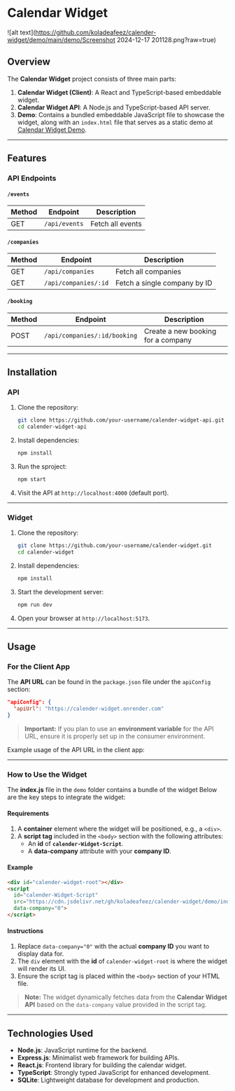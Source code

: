 
# Calendar Widget

![alt text](https://github.com/koladeafeez/calender-widget/demo/main/demo/Screenshot 2024-12-17 201128.png?raw=true)

## Overview

The **Calendar Widget** project consists of three main parts:

1. **Calendar Widget (Client)**: A React and TypeScript-based embeddable widget.
2. **Calendar Widget API**: A Node.js and TypeScript-based API server.
3. **Demo**: Contains a bundled embeddable JavaScript file to showcase the widget, along with an `index.html` file that serves as a static demo at [Calendar Widget Demo](https://koladeafeez.github.io/calender-widget/).

---

## Features

### API Endpoints

#### `/events`
| Method | Endpoint       | Description       |
|--------|----------------|-------------------|
| GET    | `/api/events`  | Fetch all events |

#### `/companies`
| Method | Endpoint                | Description                  |
|--------|--------------------------|------------------------------|
| GET    | `/api/companies`        | Fetch all companies          |
| GET    | `/api/companies/:id`    | Fetch a single company by ID |

#### `/booking`
| Method | Endpoint                          | Description                      |
|--------|-----------------------------------|----------------------------------|
| POST   | `/api/companies/:id/booking`     | Create a new booking for a company |

---

## Installation

### API

1. Clone the repository:
   ```bash
   git clone https://github.com/your-username/calender-widget-api.git
   cd calender-widget-api
   ```

2. Install dependencies:
   ```bash
   npm install
   ```
3. Run the sproject:
   ```bash
   npm start
   ```

4. Visit the API at `http://localhost:4000` (default port).

---

### Widget

1. Clone the repository:
   ```bash
   git clone https://github.com/your-username/calender-widget.git
   cd calender-widget
   ```

2. Install dependencies:
   ```bash
   npm install
   ```

3. Start the development server:
   ```bash
   npm run dev
   ```

4. Open your browser at `http://localhost:5173`.

---

## Usage

### For the Client App

The **API URL** can be found in the `package.json` file under the `apiConfig` section:

```json
"apiConfig": {
  "apiUrl": "https://calender-widget.onrender.com"
}
```

> **Important:** If you plan to use an **environment variable** for the API URL, ensure it is properly set up in the consumer environment.

Example usage of the API URL in the client app:

---

### How to Use the Widget

The **index.js** file in the `demo` folder contains a bundle of the widget Below are the key steps to integrate the widget:

#### Requirements

1. A **container** element where the widget will be positioned, e.g., a `<div>`.
2. A **script tag** included in the `<body>` section with the following attributes:
   - An **id** of **`calender-Widget-Script`**.
   - A **data-company** attribute with your **company ID**.

#### Example

```html
<div id="calender-widget-root"></div>
<script 
  id="calender-Widget-Script" 
  src="https://cdn.jsdelivr.net/gh/koladeafeez/calender-widget/demo/index.js" 
  data-company="0">
</script>
```

#### Instructions

1. Replace `data-company="0"` with the actual **company ID** you want to display data for.
2. The `div` element with the **id** of `calender-widget-root` is where the widget will render its UI.
3. Ensure the script tag is placed within the `<body>` section of your HTML file.

> **Note:** The widget dynamically fetches data from the **Calendar Widget API** based on the `data-company` value provided in the script tag.

---


## Technologies Used

- **Node.js**: JavaScript runtime for the backend.
- **Express.js**: Minimalist web framework for building APIs.
- **React.js**: Frontend library for building the calendar widget.
- **TypeScript**: Strongly typed JavaScript for enhanced development.
- **SQLite**: Lightweight database for development and production.
